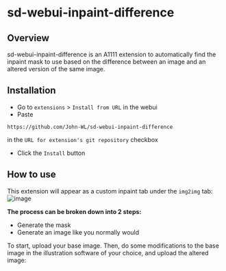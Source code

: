 # sd-webui-inpaint-difference
## Overview
sd-webui-inpaint-difference is an A1111 extension to automatically find the inpaint mask to use based on the difference between an image and an altered version of the same image.  

## Installation
- Go to `extensions` > `Install from URL` in the webui
- Paste
```
https://github.com/John-WL/sd-webui-inpaint-difference
```
in the `URL for extension's git repository` checkbox  
- Click the `Install` button

## How to use
This extension will appear as a custom inpaint tab under the `img2img` tab:  
![image](https://github.com/John-WL/sd-webui-inpaint-difference/assets/34081873/9c3492a7-a15b-4852-8177-3893f33c721d)

**The process can be broken down into 2 steps:**
- Generate the mask
- Generate an image like you normally would


To start, upload your base image. Then, do some modifications to the base image in the illustration software of your choice, and upload the altered image:


